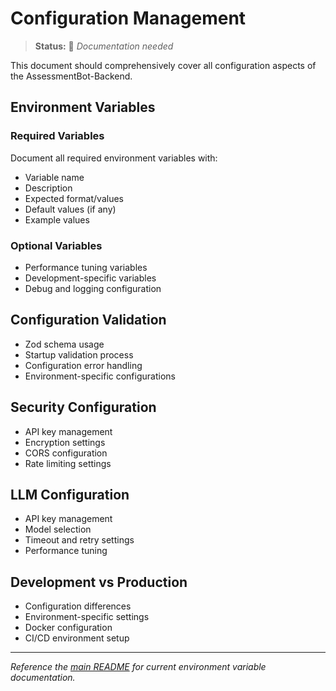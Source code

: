 # Configuration Management

> **Status:** 📝 _Documentation needed_

This document should comprehensively cover all configuration aspects of the AssessmentBot-Backend.

## Environment Variables

### Required Variables

Document all required environment variables with:

- Variable name
- Description
- Expected format/values
- Default values (if any)
- Example values

### Optional Variables

- Performance tuning variables
- Development-specific variables
- Debug and logging configuration

## Configuration Validation

- Zod schema usage
- Startup validation process
- Configuration error handling
- Environment-specific configurations

## Security Configuration

- API key management
- Encryption settings
- CORS configuration
- Rate limiting settings

## LLM Configuration

- API key management
- Model selection
- Timeout and retry settings
- Performance tuning

## Development vs Production

- Configuration differences
- Environment-specific settings
- Docker configuration
- CI/CD environment setup

---

_Reference the [main README](../../README.md#environment-variables) for current environment variable documentation._
